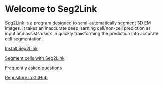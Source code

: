 # Welcome to Seg2Link

Seg2Link is a program designed to semi-automatically segment 3D EM images. 
It takes an inaccurate deep learning cell/non-cell prediction as input 
and assists users in quickly transforming the prediction into accurate cell segmentation.

[Install Seg2Link](./quick_start.md#install-seg2link)

[Segment cells with Seg2Link](./quick_start.md#use-seg2link)

[Frequently asked questions](./FAQ.md)

[Repository in GitHub](https://github.com/WenChentao/Seg2Link)